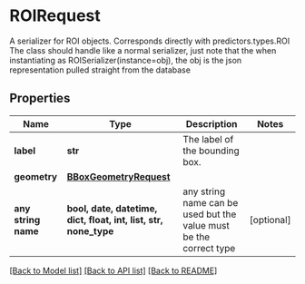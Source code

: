 # ROIRequest

A serializer for ROI objects. Corresponds directly with predictors.types.ROI  The class should handle like a normal serializer, just note that the when instantiating as ROISerializer(instance=obj), the obj is the json representation pulled straight from the database

## Properties
Name | Type | Description | Notes
------------ | ------------- | ------------- | -------------
**label** | **str** | The label of the bounding box. | 
**geometry** | [**BBoxGeometryRequest**](BBoxGeometryRequest.md) |  | 
**any string name** | **bool, date, datetime, dict, float, int, list, str, none_type** | any string name can be used but the value must be the correct type | [optional]

[[Back to Model list]](../README.md#documentation-for-models) [[Back to API list]](../README.md#documentation-for-api-endpoints) [[Back to README]](../README.md)



